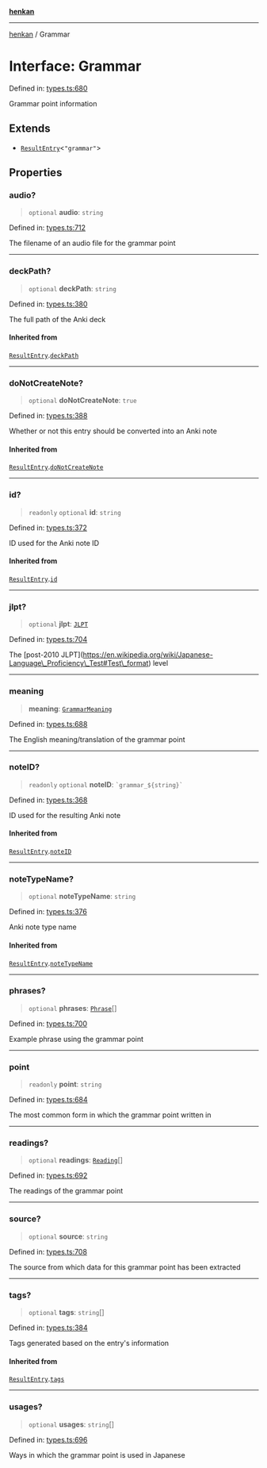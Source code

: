 [**henkan**](../README.md)

***

[henkan](../README.md) / Grammar

# Interface: Grammar

Defined in: [types.ts:680](https://github.com/Ronokof/Henkan/blob/0242f1c5122d344151cda089e111ebb217d29eb9/src/types.ts#L680)

Grammar point information

## Extends

- [`ResultEntry`](ResultEntry.md)\<`"grammar"`\>

## Properties

### audio?

> `optional` **audio**: `string`

Defined in: [types.ts:712](https://github.com/Ronokof/Henkan/blob/0242f1c5122d344151cda089e111ebb217d29eb9/src/types.ts#L712)

The filename of an audio file for the grammar point

***

### deckPath?

> `optional` **deckPath**: `string`

Defined in: [types.ts:380](https://github.com/Ronokof/Henkan/blob/0242f1c5122d344151cda089e111ebb217d29eb9/src/types.ts#L380)

The full path of the Anki deck

#### Inherited from

[`ResultEntry`](ResultEntry.md).[`deckPath`](ResultEntry.md#deckpath)

***

### doNotCreateNote?

> `optional` **doNotCreateNote**: `true`

Defined in: [types.ts:388](https://github.com/Ronokof/Henkan/blob/0242f1c5122d344151cda089e111ebb217d29eb9/src/types.ts#L388)

Whether or not this entry should be converted into an Anki note

#### Inherited from

[`ResultEntry`](ResultEntry.md).[`doNotCreateNote`](ResultEntry.md#donotcreatenote)

***

### id?

> `readonly` `optional` **id**: `string`

Defined in: [types.ts:372](https://github.com/Ronokof/Henkan/blob/0242f1c5122d344151cda089e111ebb217d29eb9/src/types.ts#L372)

ID used for the Anki note ID

#### Inherited from

[`ResultEntry`](ResultEntry.md).[`id`](ResultEntry.md#id)

***

### jlpt?

> `optional` **jlpt**: [`JLPT`](../type-aliases/JLPT.md)

Defined in: [types.ts:704](https://github.com/Ronokof/Henkan/blob/0242f1c5122d344151cda089e111ebb217d29eb9/src/types.ts#L704)

The \[post-2010 JLPT\](https://en.wikipedia.org/wiki/Japanese-Language\_Proficiency\_Test#Test\_format) level

***

### meaning

> **meaning**: [`GrammarMeaning`](GrammarMeaning.md)

Defined in: [types.ts:688](https://github.com/Ronokof/Henkan/blob/0242f1c5122d344151cda089e111ebb217d29eb9/src/types.ts#L688)

The English meaning/translation of the grammar point

***

### noteID?

> `readonly` `optional` **noteID**: `` `grammar_${string}` ``

Defined in: [types.ts:368](https://github.com/Ronokof/Henkan/blob/0242f1c5122d344151cda089e111ebb217d29eb9/src/types.ts#L368)

ID used for the resulting Anki note

#### Inherited from

[`ResultEntry`](ResultEntry.md).[`noteID`](ResultEntry.md#noteid)

***

### noteTypeName?

> `optional` **noteTypeName**: `string`

Defined in: [types.ts:376](https://github.com/Ronokof/Henkan/blob/0242f1c5122d344151cda089e111ebb217d29eb9/src/types.ts#L376)

Anki note type name

#### Inherited from

[`ResultEntry`](ResultEntry.md).[`noteTypeName`](ResultEntry.md#notetypename)

***

### phrases?

> `optional` **phrases**: [`Phrase`](Phrase.md)[]

Defined in: [types.ts:700](https://github.com/Ronokof/Henkan/blob/0242f1c5122d344151cda089e111ebb217d29eb9/src/types.ts#L700)

Example phrase using the grammar point

***

### point

> `readonly` **point**: `string`

Defined in: [types.ts:684](https://github.com/Ronokof/Henkan/blob/0242f1c5122d344151cda089e111ebb217d29eb9/src/types.ts#L684)

The most common form in which the grammar point written in

***

### readings?

> `optional` **readings**: [`Reading`](Reading.md)[]

Defined in: [types.ts:692](https://github.com/Ronokof/Henkan/blob/0242f1c5122d344151cda089e111ebb217d29eb9/src/types.ts#L692)

The readings of the grammar point

***

### source?

> `optional` **source**: `string`

Defined in: [types.ts:708](https://github.com/Ronokof/Henkan/blob/0242f1c5122d344151cda089e111ebb217d29eb9/src/types.ts#L708)

The source from which data for this grammar point has been extracted

***

### tags?

> `optional` **tags**: `string`[]

Defined in: [types.ts:384](https://github.com/Ronokof/Henkan/blob/0242f1c5122d344151cda089e111ebb217d29eb9/src/types.ts#L384)

Tags generated based on the entry's information

#### Inherited from

[`ResultEntry`](ResultEntry.md).[`tags`](ResultEntry.md#tags)

***

### usages?

> `optional` **usages**: `string`[]

Defined in: [types.ts:696](https://github.com/Ronokof/Henkan/blob/0242f1c5122d344151cda089e111ebb217d29eb9/src/types.ts#L696)

Ways in which the grammar point is used in Japanese
